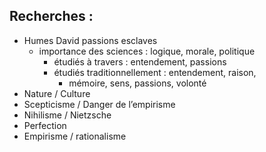 ## Recherches : 

* Humes David passions esclaves 
	* importance des sciences : logique, morale, politique
		* étudiés à travers : entendement, passions
		* étudiés traditionnellement : entendement, raison, 
			* mémoire, sens, passions, volonté
* Nature / Culture
* Scepticisme / Danger de l’empirisme 
* Nihilisme / Nietzsche 
* Perfection 
* Empirisme / rationalisme